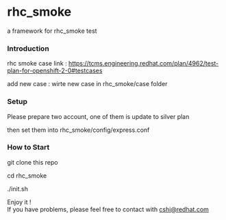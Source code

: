 rhc_smoke
=========
a framework for rhc_smoke test

### Introduction

rhc smoke case link : https://tcms.engineering.redhat.com/plan/4962/test-plan-for-openshift-2-0#testcases

add new case : wirte new case in rhc_smoke/case folder

### Setup

Please prepare two account, one of them is update to silver plan

then set them into rhc_smoke/config/express.conf 

### How to Start

git clone this repo<br>

cd rhc_smoke<br>

./init.sh<br>


Enjoy it !<br>
If you have problems, please feel free to contact with cshi@redhat.com
